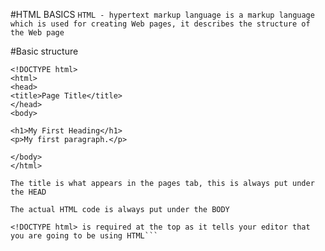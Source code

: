 #HTML BASICS 
```HTML - hypertext markup language is a markup language which is used for creating Web pages, it describes the structure of the Web page```

#Basic structure
```In HTML, a basic structure is required so the program knows where each piece of code goes. This is split into two main parts, the HEAD and the BODY. It looks like this: 
<!DOCTYPE html>
<html>
<head>
<title>Page Title</title>
</head>
<body>

<h1>My First Heading</h1>
<p>My first paragraph.</p>

</body>
</html>

The title is what appears in the pages tab, this is always put under the HEAD

The actual HTML code is always put under the BODY

<!DOCTYPE html> is required at the top as it tells your editor that you are going to be using HTML``` 